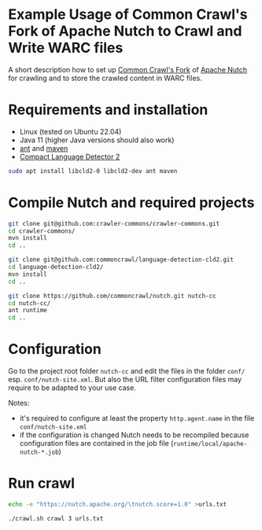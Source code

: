 Example Usage of Common Crawl's Fork of Apache Nutch to Crawl and Write WARC files
==================================================================================

A short description how to set up [Common Crawl's Fork](https://github.com/commoncrawl/nutch/)
of [Apache Nutch](https://nutch.apache.org/) for crawling and to store the
crawled content in WARC files.


# Requirements and installation

- Linux (tested on Ubuntu 22.04)
- Java 11 (higher Java versions should also work)
- [ant](https://ant.apache.org/) and [maven](https://maven.apache.org/)
- [Compact Language Detector 2](https://github.com/CLD2Owners/cld2)


```bash
sudo apt install libcld2-0 libcld2-dev ant maven
```


# Compile Nutch and required projects

```bash
git clone git@github.com:crawler-commons/crawler-commons.git
cd crawler-commons/
mvn install
cd ..

git clone git@github.com:commoncrawl/language-detection-cld2.git
cd language-detection-cld2/
mvn install
cd ..

git clone https://github.com/commoncrawl/nutch.git nutch-cc
cd nutch-cc/
ant runtime
cd ..
```

# Configuration

Go to the project root folder `nutch-cc` and edit the files in the
folder `conf/` esp. `conf/nutch-site.xml`.  But also the URL filter
configuration files may require to be adapted to your use case.

Notes:
- it's required to configure at least the property `http.agent.name`
  in the file `conf/nutch-site.xml`
- if the configuration is changed Nutch needs to be recompiled because
  configuration files are contained in the job file (`runtime/local/apache-nutch-*.job`)


# Run crawl

```bash
echo -e "https://nutch.apache.org/\tnutch.score=1.0" >urls.txt

./crawl.sh crawl 3 urls.txt
```

